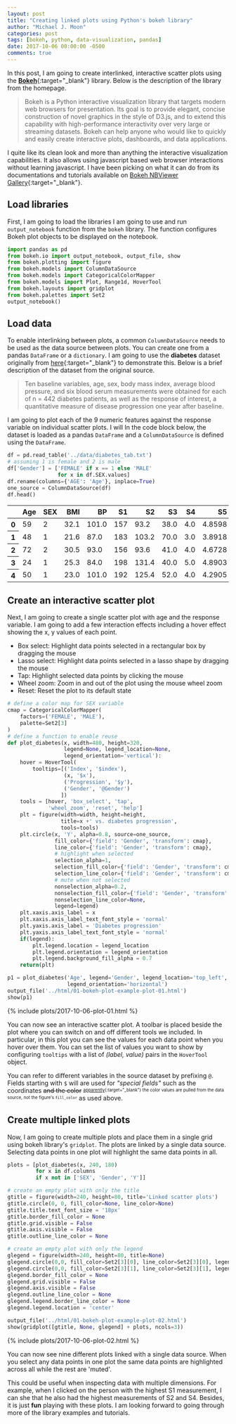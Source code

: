 ```yaml
---
layout: post
title: "Creating linked plots using Python's bokeh library"
author: "Michael J. Moon"
categories: post
tags: [bokeh, python, data-visualization, pandas]
date: 2017-10-06 00:00:00 -0500
comments: true
---
```

In this post, I am going to create interlinked, interactive scatter plots using the [**Bokeh**](https://bokeh.pydata.org/en/latest/ 'Bokeh homepage'){:target="_blank"} library. Below is the description of the library from the homepage.

> Bokeh is a Python interactive visualization library that targets modern web browsers for presentation. Its goal is to provide elegant, concise construction of novel graphics in the style of D3.js, and to extend this capability with high-performance interactivity over very large or streaming datasets. Bokeh can help anyone who would like to quickly and easily create interactive plots, dashboards, and data applications.

I quite like its clean look and more than anything the interactive visualization capabilities. It also allows using javascript based web browser interactions without learning javascript. I have been picking on what it can do from its documentations and tutorials available on [Bokeh NBViewer Gallery](http://nbviewer.jupyter.org/github/bokeh/bokeh-notebooks/blob/master/index.ipynb){:target="_blank"}.

## Load libraries
First, I am going to load the libraries I am going to use and run `output_notebook` function from the `bokeh` library. The function configures Bokeh plot objects to be displayed on the notebook.


```python
import pandas as pd
from bokeh.io import output_notebook, output_file, show
from bokeh.plotting import figure
from bokeh.models import ColumnDataSource
from bokeh.models import CategoricalColorMapper
from bokeh.models import Plot, Range1d, HoverTool
from bokeh.layouts import gridplot
from bokeh.palettes import Set2
output_notebook()
```

## Load data
To enable interlinking between plots, a common `ColumnDataSource` needs to be used as the data source between plots. You can create one from a pandas `DataFrame` or a `dictionary`. I am going to use the **diabetes** dataset originally from [here](http://www4.stat.ncsu.edu/~boos/var.select/diabetes.html){:target="_blank"} to demonstrate this. Below is a brief description of the dataset from the original source.

>Ten baseline variables, age, sex, body mass index, average blood pressure, and six blood serum measurements were obtained for each of n = 442 diabetes patients, as well as the response of interest, a quantitative measure of disease progression one year after baseline.

I am going to plot each of the 9 numeric features against the response variable on individual scatter plots. I will
In the code block below, the dataset is loaded as a pandas `DataFrame` and a `ColumnDataSource` is defined using the `DataFrame`.


```python
df = pd.read_table('../data/diabetes_tab.txt')
# assuming 1 is female and 2 is male
df['Gender'] = ['FEMALE' if x == 1 else 'MALE'
                for x in df.SEX.values]
df.rename(columns={'AGE': 'Age'}, inplace=True)
one_source = ColumnDataSource(df)
df.head()
```


<div class="tablecontainer">
<table class="dataframe">
  <thead>
    <tr style="text-align: right;">
      <th></th>
      <th>Age</th>
      <th>SEX</th>
      <th>BMI</th>
      <th>BP</th>
      <th>S1</th>
      <th>S2</th>
      <th>S3</th>
      <th>S4</th>
      <th>S5</th>
      <th>S6</th>
      <th>Y</th>
      <th>Gender</th>
    </tr>
  </thead>
  <tbody>
    <tr>
      <th>0</th>
      <td>59</td>
      <td>2</td>
      <td>32.1</td>
      <td>101.0</td>
      <td>157</td>
      <td>93.2</td>
      <td>38.0</td>
      <td>4.0</td>
      <td>4.8598</td>
      <td>87</td>
      <td>151</td>
      <td>MALE</td>
    </tr>
    <tr>
      <th>1</th>
      <td>48</td>
      <td>1</td>
      <td>21.6</td>
      <td>87.0</td>
      <td>183</td>
      <td>103.2</td>
      <td>70.0</td>
      <td>3.0</td>
      <td>3.8918</td>
      <td>69</td>
      <td>75</td>
      <td>FEMALE</td>
    </tr>
    <tr>
      <th>2</th>
      <td>72</td>
      <td>2</td>
      <td>30.5</td>
      <td>93.0</td>
      <td>156</td>
      <td>93.6</td>
      <td>41.0</td>
      <td>4.0</td>
      <td>4.6728</td>
      <td>85</td>
      <td>141</td>
      <td>MALE</td>
    </tr>
    <tr>
      <th>3</th>
      <td>24</td>
      <td>1</td>
      <td>25.3</td>
      <td>84.0</td>
      <td>198</td>
      <td>131.4</td>
      <td>40.0</td>
      <td>5.0</td>
      <td>4.8903</td>
      <td>89</td>
      <td>206</td>
      <td>FEMALE</td>
    </tr>
    <tr>
      <th>4</th>
      <td>50</td>
      <td>1</td>
      <td>23.0</td>
      <td>101.0</td>
      <td>192</td>
      <td>125.4</td>
      <td>52.0</td>
      <td>4.0</td>
      <td>4.2905</td>
      <td>80</td>
      <td>135</td>
      <td>FEMALE</td>
    </tr>
  </tbody>
</table>
</div>



## Create an interactive scatter plot
Next, I am going to create a single scatter plot with age and the response variable. I am going to add a few interaction effects including a hover effect showing the x, y values of each point.
+ Box select: Highlight data points selected in a rectangular box by dragging the mouse
+ Lasso select: Highlight data points selected in a lasso shape by dragging the mouse
+ Tap: Highlight selected data points by clicking the mouse
+ Wheel zoom: Zoom in and out of the plot using the mouse wheel zoom
+ Reset: Reset the plot to its default state


```python
# define a color map for SEX variable
cmap = CategoricalColorMapper(
    factors=('FEMALE', 'MALE'),
    palette=Set2[3]
)
# define a function to enable reuse
def plot_diabetes(x, width=480, height=320,
                  legend=None, legend_location=None,
                  legend_orientation='vertical'):
    hover = HoverTool(
        tooltips=[('Index', '$index'),
                  (x, '$x'),
                  ('Progression', '$y'),
                  ('Gender', '@Gender')
                 ])
    tools = [hover, 'box_select', 'tap',
             'wheel_zoom', 'reset', 'help']
    plt = figure(width=width, height=height,
                 title=x +' vs. diabetes progression',
                 tools=tools)
    plt.circle(x, 'Y', alpha=0.8, source=one_source,
               fill_color={'field': 'Gender', 'transform': cmap},
               line_color={'field': 'Gender', 'transform': cmap},
               # highlight when selected
               selection_alpha=1,
               selection_fill_color={'field': 'Gender', 'transform': cmap},
               selection_line_color={'field': 'Gender', 'transform': cmap},
               # mute when not selected
               nonselection_alpha=0.2,
               nonselection_fill_color={'field': 'Gender', 'transform': cmap},
               nonselection_line_color=None,
               legend=legend)
    plt.xaxis.axis_label = x
    plt.xaxis.axis_label_text_font_style = 'normal'
    plt.yaxis.axis_label = 'Diabetes progression'
    plt.yaxis.axis_label_text_font_style = 'normal'
    if(legend):
        plt.legend.location = legend_location
        plt.legend.orientation = legend_orientation
        plt.legend.background_fill_alpha = 0.7
    return(plt)

p1 = plot_diabetes('Age', legend='Gender', legend_location='top_left',
                   legend_orientation='horizontal')
output_file('../html/01-bokeh-plot-example-plot-01.html')
show(p1)

```

{% include plots/2017-10-06-plot-01.html %}


You can now see an interactive scatter plot. A toolbar is placed beside the plot where you can switch on and off different tools we included. In particular, in this plot you can see the values for each data point when you hover over them. You can set the list of values you want to show by configuring `tooltips` with a list of *(label, value)* pairs in the `HoverTool` object.

You can refer to different variables in the source dataset by prefixing `@`. Fields starting with `$` will are used for *"special fields"* such as the coordinates <s>and the color</s> <sup><sub>[apparently](https://stackoverflow.com/questions/41708509/bokeh-color-not-appearing-on-hover-tooltip){:target="_blank"} the color values are pulled from the data source, not the figure's `fill_color`</sub></sup> as used above.



## Create multiple linked plots
Now, I am going to create multiple plots and place them in a single grid using bokeh library's `gridplot`. The plots are linked by a single data source. Selecting data points in one plot will highlight the same data points in all.


```python
plots = [plot_diabetes(x, 240, 180)
         for x in df.columns
         if x not in ['SEX', 'Gender', 'Y']]

# create an empty plot with only the title
gtitle = figure(width=240, height=80, title='Linked scatter plots')
gtitle.circle(0, 0, fill_color=None, line_color=None)
gtitle.title.text_font_size = '18px'
gtitle.border_fill_color = None
gtitle.grid.visible = False
gtitle.axis.visible = False
gtitle.outline_line_color = None

# create an empty plot with only the legend
glegend = figure(width=240, height=80, title=None)
glegend.circle(0,0, fill_color=Set2[3][0], line_color=Set2[3][0], legend='FEMALE')
glegend.circle(0,0, fill_color=Set2[3][1], line_color=Set2[3][1], legend='MALE')
glegend.border_fill_color = None
glegend.grid.visible = False
glegend.axis.visible = False
glegend.outline_line_color = None
glegend.legend.border_line_color = None
glegend.legend.location = 'center'

output_file('../html/01-bokeh-plot-example-plot-02.html')
show(gridplot([gtitle, None, glegend] + plots, ncols=3))
```

{% include plots/2017-10-06-plot-02.html %}


You can now see nine different plots linked with a single data source. When you select any data points in one plot the same data points are highlighted across all while the rest are 'muted'.

This could be useful when inspecting data with multiple dimensions. For example, when I clicked on the person with the highest S1 measurement, I can she that he also had the highest measurements of S2 and S4. Besides, it is just **fun** playing with these plots. I am looking forward to going through more of the library examples and tutorials.
